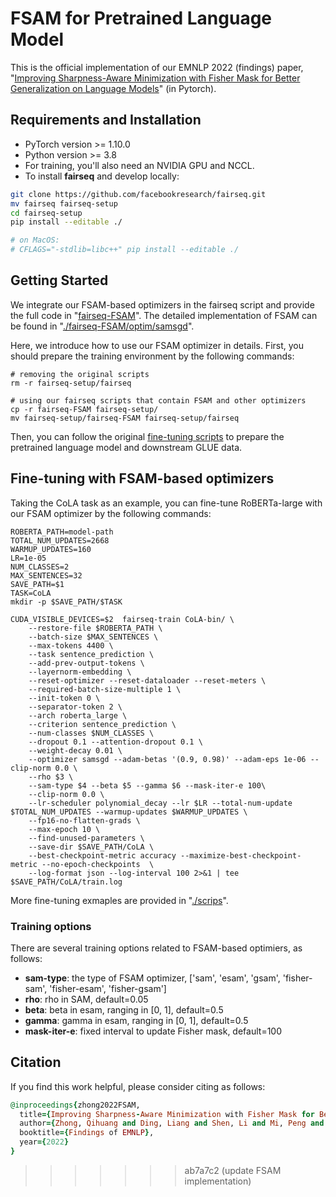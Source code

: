 # FSAM for Pretrained Language Model

This is the official implementation of our EMNLP 2022 (findings) paper, "[Improving Sharpness-Aware Minimization with Fisher Mask for Better Generalization on Language Models](https://aclanthology.org/2022.findings-emnlp.300.pdf)" (in Pytorch).



## Requirements and Installation

- PyTorch version >= 1.10.0
- Python version >= 3.8
- For training, you'll also need an NVIDIA GPU and NCCL.
- To install **fairseq** and develop locally:

``` bash
git clone https://github.com/facebookresearch/fairseq.git
mv fairseq fairseq-setup
cd fairseq-setup
pip install --editable ./

# on MacOS:
# CFLAGS="-stdlib=libc++" pip install --editable ./
```

## Getting Started

We integrate our FSAM-based optimizers in the fairseq script and provide the full code in "[fairseq-FSAM](https://github.com/WHU-ZQH/FSAM4PLM/fairseq-FSAM)". The detailed implementation of FSAM can be found in "[./fairseq-FSAM/optim/samsgd](https://github.com/WHU-ZQH/FSAM4PLM/fairseq-FSAM/optim/samsgd)".

Here, we introduce how to use our FSAM optimizer in details. First, you should prepare the training environment by the following commands:

``` 
# removing the original scripts
rm -r fairseq-setup/fairseq

# using our fairseq scripts that contain FSAM and other optimizers
cp -r fairseq-FSAM fairseq-setup/
mv fairseq-setup/fairseq-FSAM fairseq-setup/fairseq
```

Then, you can follow the original [fine-tuning scripts](https://github.com/facebookresearch/fairseq/tree/main/examples/roberta) to prepare the pretrained language model and downstream GLUE data.

## Fine-tuning with FSAM-based optimizers
Taking the CoLA task as an example, you can fine-tune RoBERTa-large with our FSAM optimizer by the following commands:

``` 
ROBERTA_PATH=model-path
TOTAL_NUM_UPDATES=2668 
WARMUP_UPDATES=160 
LR=1e-05          
NUM_CLASSES=2
MAX_SENTENCES=32 
SAVE_PATH=$1
TASK=CoLA
mkdir -p $SAVE_PATH/$TASK

CUDA_VISIBLE_DEVICES=$2  fairseq-train CoLA-bin/ \
    --restore-file $ROBERTA_PATH \
    --batch-size $MAX_SENTENCES \
    --max-tokens 4400 \
    --task sentence_prediction \
    --add-prev-output-tokens \
    --layernorm-embedding \
    --reset-optimizer --reset-dataloader --reset-meters \
    --required-batch-size-multiple 1 \
    --init-token 0 \
    --separator-token 2 \
    --arch roberta_large \
    --criterion sentence_prediction \
    --num-classes $NUM_CLASSES \
    --dropout 0.1 --attention-dropout 0.1 \
    --weight-decay 0.01 \
    --optimizer samsgd --adam-betas '(0.9, 0.98)' --adam-eps 1e-06 --clip-norm 0.0 \
    --rho $3 \
    --sam-type $4 --beta $5 --gamma $6 --mask-iter-e 100\
    --clip-norm 0.0 \
    --lr-scheduler polynomial_decay --lr $LR --total-num-update $TOTAL_NUM_UPDATES --warmup-updates $WARMUP_UPDATES \
    --fp16-no-flatten-grads \
    --max-epoch 10 \
    --find-unused-parameters \
    --save-dir $SAVE_PATH/CoLA \
    --best-checkpoint-metric accuracy --maximize-best-checkpoint-metric --no-epoch-checkpoints  \
    --log-format json --log-interval 100 2>&1 | tee $SAVE_PATH/CoLA/train.log

```

More fine-tuning exmaples are provided in "[./scrips](https://github.com/WHU-ZQH/FSAM4PLM/scripts)".

### Training options
There are several training options related to FSAM-based optimiers, as follows:
- **sam-type**: the type of FSAM optimizer, ['sam', 'esam', 'gsam', 'fisher-sam', 'fisher-esam', 'fisher-gsam']
- **rho**: rho in SAM, default=0.05
- **beta**: beta in esam, ranging in [0, 1], default=0.5
- **gamma**: gamma in esam, ranging in [0, 1], default=0.5
- **mask-iter-e**: fixed interval to update Fisher mask, default=100


## Citation
If you find this work helpful, please consider citing as follows:  

```ruby
@inproceedings{zhong2022FSAM,
  title={Improving Sharpness-Aware Minimization with Fisher Mask for Better Generalization on Language Models},
  author={Zhong, Qihuang and Ding, Liang and Shen, Li and Mi, Peng and Liu, Juhua and Du, Bo and Tao, Dacheng},
  booktitle={Findings of EMNLP},
  year={2022}
}
```

>>>>>>> ab7a7c2 (update FSAM implementation)


